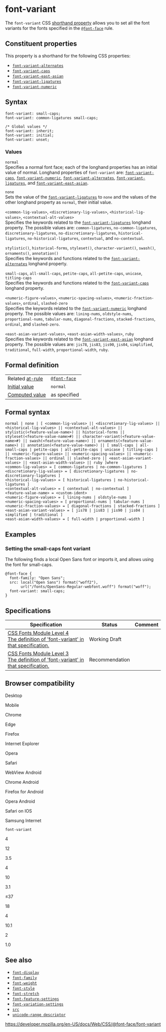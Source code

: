 # font-variant

The `font-variant` CSS [shorthand property](../shorthand_properties) allows you to set all the font variants for the fonts specified in the [`@font-face`](../@font-face) rule.

## Constituent properties

This property is a shorthand for the following CSS properties:

- [`font-variant-alternates`](../font-variant-alternates)
- [`font-variant-caps`](../font-variant-caps)
- [`font-variant-east-asian`](../font-variant-east-asian)
- [`font-variant-ligatures`](../font-variant-ligatures)
- [`font-variant-numeric`](../font-variant-numeric)

## Syntax

    font-variant: small-caps;
    font-variant: common-ligatures small-caps;

    /* Global values */
    font-variant: inherit;
    font-variant: initial;
    font-variant: unset;

### Values

`normal`  
Specifies a normal font face; each of the longhand properties has an initial value of normal. Longhand properties of `font-variant` are: [`font-variant-caps`](../font-variant-caps), [`font-variant-numeric`](../font-variant-numeric), [`font-variant-alternates`](../font-variant-alternates), [`font-variant-ligatures`](../font-variant-ligatures), and [`font-variant-east-asian`](../font-variant-east-asian).

`none`  
Sets the value of the [`font-variant-ligatures`](../font-variant-ligatures) to `none` and the values of the other longhand property as `normal`, their initial value.

`<common-lig-values>`, `<discretionary-lig-values>`, `<historical-lig-values>`, `<contextual-alt-values>`  
Specifies the keywords related to the [`font-variant-ligatures`](../font-variant-ligatures) longhand property. The possible values are: `common-ligatures`, `no-common-ligatures`, `discretionary-ligatures`, `no-discretionary-ligatures`, `historical-ligatures`, `no-historical-ligatures`, `contextual`, and `no-contextual`.

`stylistic()`, `historical-forms`, `styleset()`, `character-variant()`, `swash()`, `ornaments()`, `annotation()`  
Specifies the keywords and functions related to the [`font-variant-alternates`](../font-variant-alternates) longhand property.

`small-caps`, `all-small-caps`, `petite-caps`, `all-petite-caps`, `unicase`, `titling-caps`  
Specifies the keywords and functions related to the [`font-variant-caps`](../font-variant-caps) longhand property.

`<numeric-figure-values>`, `<numeric-spacing-values>`, `<numeric-fraction-values>`, `ordinal`, `slashed-zero`  
Specifies the keywords related to the [`font-variant-numeric`](../font-variant-numeric) longhand property. The possible values are: `lining-nums`, `oldstyle-nums`, `proportional-nums`, `tabular-nums`, `diagonal-fractions`, `stacked-fractions`, `ordinal`, and `slashed-zero`.

`<east-asian-variant-values>`, `<east-asian-width-values>`, `ruby`  
Specifies the keywords related to the [`font-variant-east-asian`](../font-variant-east-asian) longhand property. The possible values are: `jis78`, `jis83`, `jis90`, `jis04`, `simplified`, `traditional`, `full-width`, `proportional-width`, `ruby`.

## Formal definition

<table><tbody><tr class="odd"><td>Related <a href="../at-rule">at-rule</a></td><td><a href="../@font-face"><code>@font-face</code></a></td></tr><tr class="even"><td><a href="../initial_value">Initial value</a></td><td><code>normal</code></td></tr><tr class="odd"><td><a href="../computed_value">Computed value</a></td><td>as specified</td></tr></tbody></table>

## Formal syntax

    normal | none | [ <common-lig-values> || <discretionary-lig-values> || <historical-lig-values> || <contextual-alt-values> || stylistic(<feature-value-name>) || historical-forms || styleset(<feature-value-name>#) || character-variant(<feature-value-name>#) || swash(<feature-value-name>) || ornaments(<feature-value-name>) || annotation(<feature-value-name>) || [ small-caps | all-small-caps | petite-caps | all-petite-caps | unicase | titling-caps ] || <numeric-figure-values> || <numeric-spacing-values> || <numeric-fraction-values> || ordinal || slashed-zero || <east-asian-variant-values> || <east-asian-width-values> || ruby ]where
    <common-lig-values> = [ common-ligatures | no-common-ligatures ]
    <discretionary-lig-values> = [ discretionary-ligatures | no-discretionary-ligatures ]
    <historical-lig-values> = [ historical-ligatures | no-historical-ligatures ]
    <contextual-alt-values> = [ contextual | no-contextual ]
    <feature-value-name> = <custom-ident>
    <numeric-figure-values> = [ lining-nums | oldstyle-nums ]
    <numeric-spacing-values> = [ proportional-nums | tabular-nums ]
    <numeric-fraction-values> = [ diagonal-fractions | stacked-fractions ]
    <east-asian-variant-values> = [ jis78 | jis83 | jis90 | jis04 | simplified | traditional ]
    <east-asian-width-values> = [ full-width | proportional-width ]

## Examples

### Setting the small-caps font variant

The following finds a local Open Sans font or imports it, and allows using the font for small-caps.

    @font-face {
      font-family: "Open Sans";
      src: local("Open Sans") format("woff2"),
           url("/fonts/OpenSans-Regular-webfont.woff") format("woff");
      font-variant: small-caps;
    }

## Specifications

<table><thead><tr class="header"><th>Specification</th><th>Status</th><th>Comment</th></tr></thead><tbody><tr class="odd"><td><a href="https://drafts.csswg.org/css-fonts-4/#font-prop-desc">CSS Fonts Module Level 4<br />
<span class="small">The definition of 'font-variant' in that specification.</span></a></td><td><span class="spec-wd">Working Draft</span></td><td></td></tr><tr class="even"><td><a href="https://drafts.csswg.org/css-fonts-3/#font-prop-desc">CSS Fonts Module Level 3<br />
<span class="small">The definition of 'font-variant' in that specification.</span></a></td><td><span class="spec-rec">Recommendation</span></td><td></td></tr></tbody></table>

## Browser compatibility

Desktop

Mobile

Chrome

Edge

Firefox

Internet Explorer

Opera

Safari

WebView Android

Chrome Android

Firefox for Android

Opera Android

Safari on IOS

Samsung Internet

`font-variant`

4

12

3.5

4

10

3.1

≤37

18

4

10.1

2

1.0

## See also

- [`font-display`](font-display)
- [`font-family`](font-family)
- [`font-weight`](font-weight)
- [`font-style`](font-style)
- [`font-stretch`](font-variant)
- [`font-feature-settings`](../font-feature-settings)
- [`font-variation-settings`](font-variation-settings)
- [`src`](src)
- [`unicode-range descriptor`](unicode-range)

<a href="https://developer.mozilla.org/en-US/docs/Web/CSS/@font-face/font-variant" class="_attribution-link">https://developer.mozilla.org/en-US/docs/Web/CSS/@font-face/font-variant</a>
